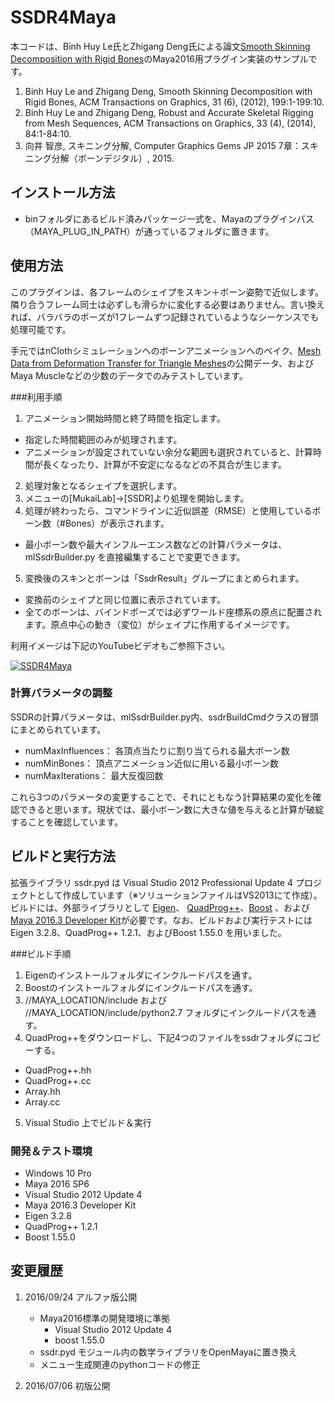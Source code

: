 # SSDR4Maya
本コードは、Binh Huy Le氏とZhigang Deng氏による論文[Smooth Skinning Decomposition with Rigid Bones](http://graphics.cs.uh.edu/ble/papers/2012sa-ssdr/ "SSDR paper")のMaya2016用プラグイン実装のサンプルです。

 1. Binh Huy Le and Zhigang Deng, Smooth Skinning Decomposition with Rigid Bones, ACM Transactions on Graphics, 31 (6), (2012), 199:1-199:10.
 2. Binh Huy Le and Zhigang Deng, Robust and Accurate Skeletal Rigging from Mesh Sequences, ACM Transactions on Graphics, 33 (4), (2014), 84:1-84:10.
 3. 向井 智彦, スキニング分解, Computer Graphics Gems JP 2015 7章：スキニング分解（ボーンデジタル）, 2015.

## インストール方法
* binフォルダにあるビルド済みパッケージ一式を、Mayaのプラグインパス（MAYA_PLUG_IN_PATH）が通っているフォルダに置きます。

## 使用方法
このプラグインは、各フレームのシェイプをスキン＋ボーン姿勢で近似します。隣り合うフレーム同士は必ずしも滑らかに変化する必要はありません。言い換えれば、バラバラのポーズが1フレームずつ記録されているようなシーケンスでも処理可能です。

手元ではnClothシミュレーションへのボーンアニメーションへのベイク、[Mesh Data from 
Deformation Transfer for Triangle Meshes](https://people.csail.mit.edu/sumner/research/deftransfer/data.html "MeshData@CSAIL")の公開データ、およびMaya Muscleなどの少数のデータでのみテストしています。

###利用手順
1. アニメーション開始時間と終了時間を指定します。
 - 指定した時間範囲のみが処理されます。
 - アニメーションが設定されていない余分な範囲も選択されていると、計算時間が長くなったり、計算が不安定になるなどの不具合が生じます。
2. 処理対象となるシェイプを選択します。
3. メニューの[MukaiLab]->[SSDR]より処理を開始します。
4. 処理が終わったら、コマンドラインに近似誤差（RMSE）と使用しているボーン数（#Bones）が表示されます。
 - 最小ボーン数や最大インフルーエンス数などの計算パラメータは、mlSsdrBuilder.py を直接編集することで変更できます。
5. 変換後のスキンとボーンは「SsdrResult」グループにまとめられます。
 - 変換前のシェイプと同じ位置に表示されています。
 - 全てのボーンは、バインドポーズでは必ずワールド座標系の原点に配置されます。原点中心の動き（変位）がシェイプに作用するイメージです。

利用イメージは下記のYouTubeビデオもご参照下さい。

[![SSDR4Maya](http://img.youtube.com/vi/ZPKKR24gGbg/0.jpg)](http://www.youtube.com/watch?v=ZPKKR24gGbg)

### 計算パラメータの調整
SSDRの計算パラメータは、mlSsdrBuilder.py内、ssdrBuildCmdクラスの冒頭にまとめられています。

- numMaxInfluences： 各頂点当たりに割り当てられる最大ボーン数
- numMinBones： 頂点アニメーション近似に用いる最小ボーン数
- numMaxIterations： 最大反復回数

これら3つのパラメータの変更することで、それにともなう計算結果の変化を確認できると思います。現状では、最小ボーン数に大きな値を与えると計算が破綻することを確認しています。

## ビルドと実行方法
拡張ライブラリ ssdr.pyd は Visual Studio 2012 Professional Update 4 プロジェクトとして作成しています（※ソリューションファイルはVS2013にて作成）。ビルドには、外部ライブラリとして [Eigen](http://eigen.tuxfamily.org/ "Eigen")、 [QuadProg++](http://quadprog.sourceforge.net/ "QuadProg++")、[Boost](http://www.boost.org/ "Boost") 、および[Maya 2016.3 Developer Kit](https://apps.autodesk.com/MAYA/ja/Detail/Index?id=6303159649350432165&appLang=en&os=Win64 "MayaDevKit")が必要です。なお、ビルドおよび実行テストには Eigen 3.2.8、QuadProg++ 1.2.1、およびBoost 1.55.0 を用いました。

###ビルド手順

1. Eigenのインストールフォルダにインクルードパスを通す。
2. Boostのインストールフォルダにインクルードパスを通す。
3. //MAYA_LOCATION/include および //MAYA_LOCATION/include/python2.7 フォルダにインクルードパスを通す。
4. QuadProg++をダウンロードし、下記4つのファイルをssdrフォルダにコピーする。
 * QuadProg++.hh
 * QuadProg++.cc
 * Array.hh
 * Array.cc
5. Visual Studio 上でビルド＆実行

### 開発＆テスト環境
* Windows 10 Pro
* Maya 2016 SP6
* Visual Studio 2012 Update 4
* Maya 2016.3 Developer Kit
* Eigen 3.2.8
* QuadProg++ 1.2.1
* Boost 1.55.0

## 変更履歴
1. 2016/09/24 アルファ版公開
    - Maya2016標準の開発環境に準拠
        - Visual Studio 2012 Update 4
        - boost 1.55.0
    - ssdr.pyd モジュール内の数学ライブラリをOpenMayaに置き換え
    - メニュー生成関連のpythonコードの修正

2. 2016/07/06 初版公開
